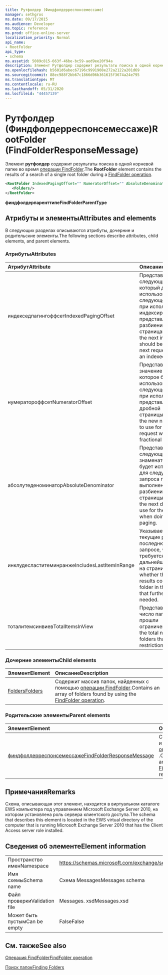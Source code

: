 ```yaml
---
title: Рутфолдер (Финдфолдерреспонсемессаже)
manager: sethgros
ms.date: 09/17/2015
ms.audience: Developer
ms.topic: reference
ms.prod: office-online-server
localization_priority: Normal
api_name:
- RootFolder
api_type:
- schema
ms.assetid: 5089c815-663f-46be-bc59-aed9ee20f94a
description: Элемент Рутфолдер содержит результаты поиска в одной корневой папке во время операции FindFolder.
ms.openlocfilehash: b5601d6abec67196c9991908e272a2122a201d69
ms.sourcegitcommit: 88ec988f2bb67c1866d06b361615f3674a24e795
ms.translationtype: MT
ms.contentlocale: ru-RU
ms.lasthandoff: 05/31/2020
ms.locfileid: "44457139"
---
```

# <a name="rootfolder-findfolderresponsemessage"></a><span data-ttu-id="bb8bb-103">Рутфолдер (Финдфолдерреспонсемессаже)</span><span class="sxs-lookup"><span data-stu-id="bb8bb-103">RootFolder (FindFolderResponseMessage)</span></span>

<span data-ttu-id="bb8bb-104">Элемент **рутфолдер** содержит результаты поиска в одной корневой папке во время [операции FindFolder](findfolder-operation.md).</span><span class="sxs-lookup"><span data-stu-id="bb8bb-104">The **RootFolder** element contains the results of a search of a single root folder during a [FindFolder operation](findfolder-operation.md).</span></span>
  
```xml
<RootFolder IndexedPagingOffset="" NumeratorOffset="" AbsoluteDenominator="" IncludesLastItemInRange="" TotalItemsInView="">
   <Folders/>
</RootFolder>
```

 <span data-ttu-id="bb8bb-105">**финдфолдерпаренттипе**</span><span class="sxs-lookup"><span data-stu-id="bb8bb-105">**FindFolderParentType**</span></span>
## <a name="attributes-and-elements"></a><span data-ttu-id="bb8bb-106">Атрибуты и элементы</span><span class="sxs-lookup"><span data-stu-id="bb8bb-106">Attributes and elements</span></span>

<span data-ttu-id="bb8bb-107">В следующих разделах описываются атрибуты, дочерние и родительские элементы.</span><span class="sxs-lookup"><span data-stu-id="bb8bb-107">The following sections describe attributes, child elements, and parent elements.</span></span>
  
### <a name="attributes"></a><span data-ttu-id="bb8bb-108">Атрибуты</span><span class="sxs-lookup"><span data-stu-id="bb8bb-108">Attributes</span></span>

|<span data-ttu-id="bb8bb-109">**Атрибут**</span><span class="sxs-lookup"><span data-stu-id="bb8bb-109">**Attribute**</span></span>|<span data-ttu-id="bb8bb-110">**Описание**</span><span class="sxs-lookup"><span data-stu-id="bb8bb-110">**Description**</span></span>|
|:-----|:-----|
|<span data-ttu-id="bb8bb-111">индекседпагингоффсет</span><span class="sxs-lookup"><span data-stu-id="bb8bb-111">IndexedPagingOffset</span></span>  <br/> |<span data-ttu-id="bb8bb-112">Представляет следующий индекс, который должен использоваться для следующего запроса при использовании индексированного представления разбиения по страницам.</span><span class="sxs-lookup"><span data-stu-id="bb8bb-112">Represents the next index that should be used for the next request when using an indexed paging view.</span></span>  <br/> |
|<span data-ttu-id="bb8bb-113">нумератороффсет</span><span class="sxs-lookup"><span data-stu-id="bb8bb-113">NumeratorOffset</span></span>  <br/> |<span data-ttu-id="bb8bb-114">Представляет новое значение числителя, которое будет использоваться для следующего запроса при использовании представлений дробной страницы.</span><span class="sxs-lookup"><span data-stu-id="bb8bb-114">Represents the new numerator value to use for the next request when using fractional page views.</span></span>  <br/> |
|<span data-ttu-id="bb8bb-115">абсолутеденоминатор</span><span class="sxs-lookup"><span data-stu-id="bb8bb-115">AbsoluteDenominator</span></span>  <br/> |<span data-ttu-id="bb8bb-116">Представляет следующий знаменатель, который будет использоваться для следующего запроса при выполнении дробного разбиения на страницы.</span><span class="sxs-lookup"><span data-stu-id="bb8bb-116">Represents the next denominator to use for the next request when doing fractional paging.</span></span>  <br/> |
|<span data-ttu-id="bb8bb-117">инклудесластитеминранже</span><span class="sxs-lookup"><span data-stu-id="bb8bb-117">IncludesLastItemInRange</span></span>  <br/> |<span data-ttu-id="bb8bb-118">Указывает, содержит ли текущие результаты последнюю папку в запросе, что не требуется для дальнейшей разбиения на страницы.</span><span class="sxs-lookup"><span data-stu-id="bb8bb-118">Indicates whether the current results contain the last folder in the query, such that further paging is not needed.</span></span>  <br/> |
|<span data-ttu-id="bb8bb-119">тоталитемсинвиев</span><span class="sxs-lookup"><span data-stu-id="bb8bb-119">TotalItemsInView</span></span>  <br/> |<span data-ttu-id="bb8bb-120">Представляет общее число папок, которые прошли ограничение.</span><span class="sxs-lookup"><span data-stu-id="bb8bb-120">Represents the total number of folders that pass the restriction.</span></span>  <br/> |
   
### <a name="child-elements"></a><span data-ttu-id="bb8bb-121">Дочерние элементы</span><span class="sxs-lookup"><span data-stu-id="bb8bb-121">Child elements</span></span>

|<span data-ttu-id="bb8bb-122">**Элемент**</span><span class="sxs-lookup"><span data-stu-id="bb8bb-122">**Element**</span></span>|<span data-ttu-id="bb8bb-123">**Описание**</span><span class="sxs-lookup"><span data-stu-id="bb8bb-123">**Description**</span></span>|
|:-----|:-----|
|[<span data-ttu-id="bb8bb-124">Folders</span><span class="sxs-lookup"><span data-stu-id="bb8bb-124">Folders</span></span>](folders-ex15websvcsotherref.md) <br/> |<span data-ttu-id="bb8bb-125">Содержит массив папок, найденных с помощью [операции FindFolder](findfolder-operation.md).</span><span class="sxs-lookup"><span data-stu-id="bb8bb-125">Contains an array of folders found by using the [FindFolder operation](findfolder-operation.md).</span></span>  <br/> |
   
### <a name="parent-elements"></a><span data-ttu-id="bb8bb-126">Родительские элементы</span><span class="sxs-lookup"><span data-stu-id="bb8bb-126">Parent elements</span></span>

|<span data-ttu-id="bb8bb-127">**Элемент**</span><span class="sxs-lookup"><span data-stu-id="bb8bb-127">**Element**</span></span>|<span data-ttu-id="bb8bb-128">**Описание**</span><span class="sxs-lookup"><span data-stu-id="bb8bb-128">**Description**</span></span>|
|:-----|:-----|
|[<span data-ttu-id="bb8bb-129">финдфолдерреспонсемессаже</span><span class="sxs-lookup"><span data-stu-id="bb8bb-129">FindFolderResponseMessage</span></span>](findfolderresponsemessage.md) <br/> |<span data-ttu-id="bb8bb-130">Содержит состояние и результат запроса [операции FindFolder](findfolder-operation.md) .</span><span class="sxs-lookup"><span data-stu-id="bb8bb-130">Contains the status and result of a [FindFolder operation](findfolder-operation.md) request.</span></span>  <br/> |
   
## <a name="remarks"></a><span data-ttu-id="bb8bb-131">Примечания</span><span class="sxs-lookup"><span data-stu-id="bb8bb-131">Remarks</span></span>

<span data-ttu-id="bb8bb-132">Схема, описывающая этот элемент, находится в виртуальном каталоге EWS компьютера под управлением Microsoft Exchange Server 2010, на котором установлена роль сервера клиентского доступа.</span><span class="sxs-lookup"><span data-stu-id="bb8bb-132">The schema that describes this element is located in the EWS virtual directory of the computer that is running Microsoft Exchange Server 2010 that has the Client Access server role installed.</span></span>
  
## <a name="element-information"></a><span data-ttu-id="bb8bb-133">Сведения об элементе</span><span class="sxs-lookup"><span data-stu-id="bb8bb-133">Element information</span></span>

|||
|:-----|:-----|
|<span data-ttu-id="bb8bb-134">Пространство имен</span><span class="sxs-lookup"><span data-stu-id="bb8bb-134">Namespace</span></span>  <br/> |https://schemas.microsoft.com/exchange/services/2006/messages  <br/> |
|<span data-ttu-id="bb8bb-135">Имя схемы</span><span class="sxs-lookup"><span data-stu-id="bb8bb-135">Schema name</span></span>  <br/> |<span data-ttu-id="bb8bb-136">Схема Messages</span><span class="sxs-lookup"><span data-stu-id="bb8bb-136">Messages schema</span></span>  <br/> |
|<span data-ttu-id="bb8bb-137">Файл проверки</span><span class="sxs-lookup"><span data-stu-id="bb8bb-137">Validation file</span></span>  <br/> |<span data-ttu-id="bb8bb-138">Messages. xsd</span><span class="sxs-lookup"><span data-stu-id="bb8bb-138">Messages.xsd</span></span>  <br/> |
|<span data-ttu-id="bb8bb-139">Может быть пустым</span><span class="sxs-lookup"><span data-stu-id="bb8bb-139">Can be empty</span></span>  <br/> |<span data-ttu-id="bb8bb-140">False</span><span class="sxs-lookup"><span data-stu-id="bb8bb-140">False</span></span>  <br/> |
   
## <a name="see-also"></a><span data-ttu-id="bb8bb-141">См. также</span><span class="sxs-lookup"><span data-stu-id="bb8bb-141">See also</span></span>



[<span data-ttu-id="bb8bb-142">Операция FindFolder</span><span class="sxs-lookup"><span data-stu-id="bb8bb-142">FindFolder operation</span></span>](findfolder-operation.md)


[<span data-ttu-id="bb8bb-143">Поиск папок</span><span class="sxs-lookup"><span data-stu-id="bb8bb-143">Finding Folders</span></span>](https://msdn.microsoft.com/library/9124d868-017a-43f0-b915-5c0082cacec9%28Office.15%29.aspx)

